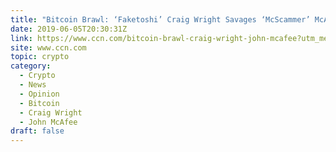 ```yaml
---
title: "Bitcoin Brawl: ‘Faketoshi’ Craig Wright Savages ‘McScammer’ McAfee"
date: 2019-06-05T20:30:31Z
link: https://www.ccn.com/bitcoin-brawl-craig-wright-john-mcafee?utm_medium=RSS&utm_source=hune
site: www.ccn.com
topic: crypto
category:
  - Crypto
  - News
  - Opinion
  - Bitcoin
  - Craig Wright
  - John McAfee
draft: false
---
```

